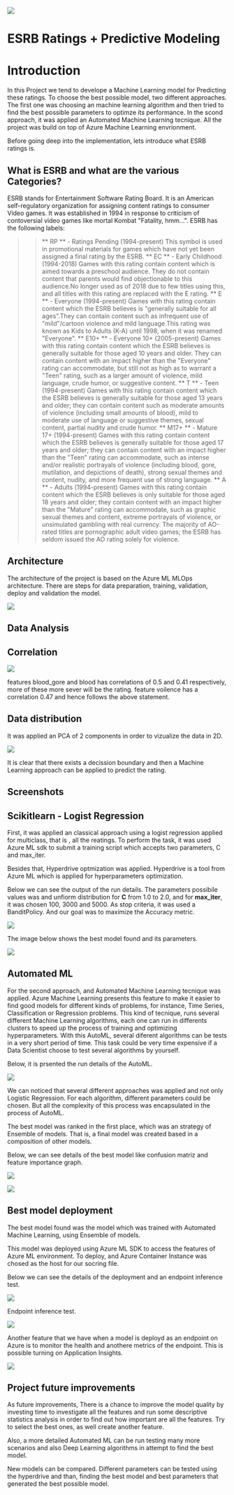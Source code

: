 ![](images/initial.png?raw=true)


# ESRB Ratings + Predictive Modeling


# Introduction
In this Project we tend to develope a Machine Learning model for Predicting these ratings. To choose the best possible model, two different approaches. The first one was choosing an machine learning algorithm and then tried to find the best possible parameters to optimze its performance. In the scond approach, it was applied an Automated Machine Learning tecnique. All the project was build on top of Azure Machine Learning envrionment. 


Before going deep into the implementation, lets introduce what ESRB ratings is.


## What is ESRB and what are the various Categories?
ESRB stands for Entertainment Software Rating Board. It is an American self-regulatory organization for assigning content ratings to consumer Video games. It was established in 1994 in response to criticism of contoversial video games like mortal Kombat "Fatality, hmm...". ESRB has the following labels:

>> ** RP ** - Ratings Pending (1994-present) This symbol is used in promotional materials for games which have not yet been assigned a final rating by the ESRB.
>> ** EC ** - Early Childhood (1994-2018) Games with this rating contain content which is aimed towards a preschool audience. They do not contain content that parents would find objectionable to this audience.No longer used as of 2018 due to few titles using this, and all titles with this rating are replaced with the E rating.
>> ** E ** - Everyone (1994-present) Games with this rating contain content which the ESRB believes is "generally suitable for all ages".They can contain content such as infrequent use of "mild"/cartoon violence and mild language.This rating was known as Kids to Adults (K-A) until 1998, when it was renamed "Everyone".
>> ** E10+ ** - Everyone 10+ (2005-present) Games with this rating contain content which the ESRB believes is generally suitable for those aged 10 years and older. They can contain content with an impact higher than the "Everyone" rating can accommodate, but still not as high as to warrant a "Teen" rating, such as a larger amount of violence, mild language, crude humor, or suggestive content.
>> ** T ** - Teen (1994-present) Games with this rating contain content which the ESRB believes is generally suitable for those aged 13 years and older; they can contain content such as moderate amounts of violence (including small amounts of blood), mild to moderate use of language or suggestive themes, sexual content, partial nudity and crude humor.
>> ** M17+ ** -  Mature 17+ (1994-present) Games with this rating contain content which the ESRB believes is generally suitable for those aged 17 years and older; they can contain content with an impact higher than the "Teen" rating can accommodate, such as intense and/or realistic portrayals of violence (including blood, gore, mutilation, and depictions of death), strong sexual themes and content, nudity, and more frequent use of strong language.
>> ** A ** - Adults (1994-present) Games with this rating contain content which the ESRB believes is only suitable for those aged 18 years and older; they contain content with an impact higher than the "Mature" rating can accommodate, such as graphic sexual themes and content, extreme portrayals of violence, or unsimulated gambling with real currency. The majority of AO-rated titles are pornographic adult video games; the ESRB has seldom issued the AO rating solely for violence.



## Architecture

The architecture of the project is based on the Azure ML MLOps architecture. There are steps for data preparation, training, validation, deploy and validation the model.

![](images/entire_pipeline.png?raw=true)


## Data Analysis 

## Correlation

![](images/correlation.png?raw=true)


features blood_gore and blood has correlations of 0.5 and 0.41 respectively, more of these more sever will be the rating.
feature voilence has a correlation 0.47 and hence follows the above statement.

## Data distribution

It was applied an PCA of 2 components in order to vizualize the data in 2D.

![](images/data_boundaries.png?raw=true)

It is clear that there exists a decission boundary and then a Machine Learning approach can be applied to predict the rating.


## Screenshots

## Scikitlearn - Logist Regression 

First, it was applied an classical approach using a logist regression applied for multiclass, that is , all the reatings. To perform the task, it was used Azure ML sdk to submit a training script which accepts two parameters, C and max_iter. 

Besides that, Hyperdrive optmization was applied. Hyperdrive is a tool from Azure ML which is applied for hyperparameters optimization.

Below we can see the output of the run details. The parameters possibile values was and unfiorm distribution for **C** from 1.0 to 2.0, and for **max_iter**, it was chosen 100, 3000 and 5000. As stop criteria, it was used a BanditPolicy. And our goal was to maximize the Accuracy metric. 

![](images/step2_automl_run_details.jpg?raw=true)

The image below shows the best model found and its parameters.

![](images/step2_hyperparameters_best_model.jpg?raw=true)



## Automated ML

For the second approach, and Automated Machine Learning tecnique was applied. Azure Machine Learning presents this feature to make it easier to find good models for different kinds of problems, for instance, Time Series, Classification or Regression problems. This kind of tecnique, runs several different Machine Learning algorithms, each one can run in differents clusters to speed up the process of training and optimizing hyperparameters. With this AutoML, several diferent algorithms can be tests in a very short period of time. This task could be very time expensive if a Data Scientist choose to test several algorithms by yourself. 

Below, it is prsented the run details of the AutoML.

![](images/step2_automl_run_details.jpg?raw=true)

We can noticed that several different approaches was applied and not only Logistic Regression. For each algorithm, different parameters could be chosen. But all the complexity of this process was encapsulated in the process of AutoML.

The best model was ranked in the first place, which was an strategy of Ensemble of models. That is, a final model was created based in a composition of other models. 

Below, we can see details of the best model like confusion matriz and feature importance graph. 

![](images/step2_automl_bestmodel_runid.jpg?raw=true)


![](images/step2_automl_bestmodel_graphs.jpg?raw=true)


## Best model deployment

The best model found was the model which was trained with Automated Machine Learning, using Ensemble of models.

This model was deployed using Azure ML SDK to access the features of Azure ML environment. To deploy, and Azure Container Instance was chosed as the host for our socring file. 

Below we can see the details of the deployment and an endpoint inference test. 

![](images/step2_model_deployed_details.jpg?raw=true)


Endpoint inference test.

![](images/step2_test_infer.jpg?raw=true)


Another feature that we have when a model is deployd as an endpoint on Azure is to monitor the health and anothere metrics of the endpoint. This is possible turning on Application Insights. 

![](images/step2_enable_app_insights.jpg?raw=true)


## Project future improvements

As future improvements, There is a chance to improve the model quality by investing time to investigate all the features and run some descriptive statistics analysis in order to find out how important are all the features. Try to select the best ones, as well create another feature. 

Also, a more detailed Automated ML can be run testing many more scenarios and also Deep Learning algorithms in attempt to find the best model.

New models can be compared. Different parameters can be tested using the hyperdrive and than, finding the best model and best parameters that generated the best possible model.

